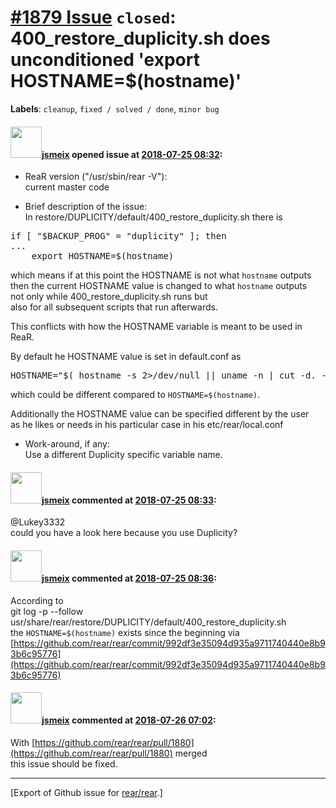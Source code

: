 [\#1879 Issue](https://github.com/rear/rear/issues/1879) `closed`: 400\_restore\_duplicity.sh does unconditioned 'export HOSTNAME=$(hostname)'
==============================================================================================================================================

**Labels**: `cleanup`, `fixed / solved / done`, `minor bug`

#### <img src="https://avatars.githubusercontent.com/u/1788608?u=925fc54e2ce01551392622446ece427f51e2f0ce&v=4" width="50">[jsmeix](https://github.com/jsmeix) opened issue at [2018-07-25 08:32](https://github.com/rear/rear/issues/1879):

-   ReaR version ("/usr/sbin/rear -V"):  
    current master code

-   Brief description of the issue:  
    In restore/DUPLICITY/default/400\_restore\_duplicity.sh there is

<pre>
if [ "$BACKUP_PROG" = "duplicity" ]; then
...
    export HOSTNAME=$(hostname)
</pre>

which means if at this point the HOSTNAME is not what `hostname`
outputs  
then the current HOSTNAME value is changed to what `hostname` outputs  
not only while 400\_restore\_duplicity.sh runs but  
also for all subsequent scripts that run afterwards.

This conflicts with how the HOSTNAME variable is meant to be used in
ReaR.

By default he HOSTNAME value is set in default.conf as

<pre>
HOSTNAME="$( hostname -s 2>/dev/null || uname -n | cut -d. -f1 )"
</pre>

which could be different compared to `HOSTNAME=$(hostname)`.

Additionally the HOSTNAME value can be specified different by the user  
as he likes or needs in his particular case in his etc/rear/local.conf

-   Work-around, if any:  
    Use a different Duplicity specific variable name.

#### <img src="https://avatars.githubusercontent.com/u/1788608?u=925fc54e2ce01551392622446ece427f51e2f0ce&v=4" width="50">[jsmeix](https://github.com/jsmeix) commented at [2018-07-25 08:33](https://github.com/rear/rear/issues/1879#issuecomment-407677730):

@Lukey3332  
could you have a look here because you use Duplicity?

#### <img src="https://avatars.githubusercontent.com/u/1788608?u=925fc54e2ce01551392622446ece427f51e2f0ce&v=4" width="50">[jsmeix](https://github.com/jsmeix) commented at [2018-07-25 08:36](https://github.com/rear/rear/issues/1879#issuecomment-407678569):

According to  
git log -p --follow
usr/share/rear/restore/DUPLICITY/default/400\_restore\_duplicity.sh  
the `HOSTNAME=$(hostname)` exists since the beginning via  
[https://github.com/rear/rear/commit/992df3e35094d935a9711740440e8b93b6c95776](https://github.com/rear/rear/commit/992df3e35094d935a9711740440e8b93b6c95776)

#### <img src="https://avatars.githubusercontent.com/u/1788608?u=925fc54e2ce01551392622446ece427f51e2f0ce&v=4" width="50">[jsmeix](https://github.com/jsmeix) commented at [2018-07-26 07:02](https://github.com/rear/rear/issues/1879#issuecomment-407997715):

With
[https://github.com/rear/rear/pull/1880](https://github.com/rear/rear/pull/1880)
merged  
this issue should be fixed.

------------------------------------------------------------------------

\[Export of Github issue for
[rear/rear](https://github.com/rear/rear).\]

